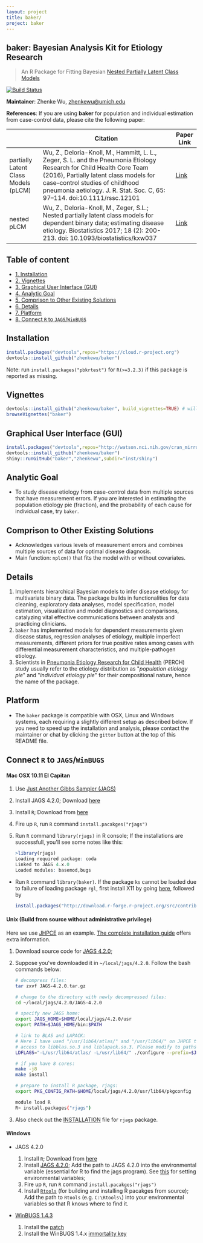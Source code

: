 ```yaml
---
layout: project
title: baker/
project: baker
---
```


**baker**: Bayesian Analysis Kit for Etiology Research
------
> An R Package for Fitting Bayesian [Nested Partially Latent Class Models](http://biostats.bepress.com/jhubiostat/paper276/) 


[![Build Status](https://travis-ci.org/zhenkewu/baker.svg?branch=master)](https://travis-ci.org/zhenkewu/baker)


**Maintainer**: Zhenke Wu, zhenkewu@umich.edu

**References**: If you are using **baker** for population and individual estimation from case-control data, please cite the following paper:

|       | Citation     | Paper Link
| -------------  | -------------  | -------------  |
| partially Latent Class Models (pLCM)    | Wu, Z., Deloria-Knoll, M., Hammitt, L. L., Zeger, S. L. and the Pneumonia Etiology Research for Child Health Core Team (2016), Partially latent class models for case–control studies of childhood pneumonia aetiology. J. R. Stat. Soc. C, 65: 97–114. doi:10.1111/rssc.12101   |[Link](http://onlinelibrary.wiley.com/doi/10.1111/rssc.12101/full)| 
| nested pLCM    | Wu, Z., Deloria-Knoll, M., Zeger, S.L.; Nested partially latent class models for dependent binary data; estimating disease etiology. Biostatistics 2017; 18 (2): 200-213. doi: 10.1093/biostatistics/kxw037   |[Link](https://academic.oup.com/biostatistics/article/18/2/200/2555349/Nested-partially-latent-class-models-for-dependent)| 

## Table of content
- [1. Installation](#id-section1)
- [2. Vignettes](#id-section2)
- [3. Graphical User Interface (GUI)](#id-section3)
- [4. Analytic Goal](#id-section4)
- [5. Comprison to Other Existing Solutions](#id-section5)
- [6. Details](#id-section6)
- [7. Platform](#id-section7)
- [8. Connect `R` to `JAGS`/`WinBUGS`](#id-section8)

<div id='id-section1'/>

Installation
--------------
```r
install.packages("devtools",repos="https://cloud.r-project.org")
devtools::install_github("zhenkewu/baker")
```
Note: run `install.packages("pbkrtest")` for `R(>=3.2.3)` if this package is reported
as missing.

<div id='id-section2'/>

Vignettes
-------------
```r
devtools::install_github("zhenkewu/baker", build_vignettes=TRUE) # will take extra time to run a few examples.
browseVignettes("baker")
```

<div id='id-section3'/>

Graphical User Interface (GUI)
--------------------------------
```r
install.packages("devtools",repos="http://watson.nci.nih.gov/cran_mirror/")
devtools::install_github("zhenkewu/baker")
shiny::runGitHub("baker","zhenkewu",subdir="inst/shiny")
```

<div id='id-section4'/>

Analytic Goal
-------------------------------------

- To study disease etiology from case-control data from multiple sources that have measurement errors. If you are interested in estimating the population etiology pie (fraction), and the probability of each cause for individual case, try `baker`.

<div id='id-section5'/>

Comprison to Other Existing Solutions
------------------------------------------------
- Acknowledges various levels of measurement errors and combines multiple sources
of data for optimal disease diagnosis.
- Main function: `nplcm()` that fits the model with or without covariates.

<div id='id-section6'/>

Details
-------------------------------------

1. Implements hierarchical Bayesian models to infer disease etiology for multivariate binary data. The package builds in functionalities for data cleaning, exploratory data analyses, model specification, model estimation, visualization and model diagnostics and comparisons, catalyzing vital effective communications between analysts and practicing clinicians. 
2. `baker` has implemented models for dependent measurements given disease status, regression analyses of etiology, multiple imperfect measurements, different priors for true positive rates among cases with differential measurement characteristics, and multiple-pathogen etiology.
3. Scientists in [Pneumonia Etiology Research for Child Health](http://www.jhsph.edu/research/centers-and-institutes/ivac/projects/perch/) (PERCH) study usually refer to the etiology distribution as "*population etiology pie*" and "*individual etiology pie*" for their compositional nature, hence the name of the package.


<div id='id-section7'/>

Platform
---------
- The `baker` package is compatible with OSX, Linux and Windows systems, each requiring a slightly different setup as described below. If you need to speed up the installation and analysis, please contact the 
maintainer or chat by clicking the `gitter` button at the top of this README file. 


<div id='id-section8'/>

Connect `R` to `JAGS`/`WinBUGS`
---------------------------------
#### Mac OSX 10.11 El Capitan

1. Use [Just Another Gibbs Sampler (JAGS)](http://mcmc-jags.sourceforge.net/)
2. Install JAGS 4.2.0; Download [here](https://sourceforge.net/projects/mcmc-jags/files/JAGS/4.x/Mac%20OS%20X/)
3. Install `R`; Download from [here](https://cran.r-project.org/)
4. Fire up `R`, run `R` command `install.pacakges("rjags")`
5. Run `R` command `library(rjags)` in R console; If the installations are successfull, you'll see some notes like this:

    ```r
    >library(rjags)
    Loading required package: coda
    Linked to JAGS 4.x.0
    Loaded modules: basemod,bugs
    ```

- Run `R` command `library(baker)`. If the package `ks` cannot be loaded due to failure of loading package `rgl`, first install X11 by going [here](http://xquartz.macosforge.org/trac/wiki/X112.7.7), followed by
    ```r
    install.packages("http://download.r-forge.r-project.org/src/contrib/rgl_0.95.1504.tar.gz",repo=NULL,type="source")
    ```

#### Unix (Build from source without administrative privilege)

Here we use [JHPCE](https://jhpce.jhu.edu/) as an example. [The complete installation guide](https://sourceforge.net/projects/mcmc-jags/files/Manuals/4.x/) offers 
extra information. 

1. Download source code for [JAGS 4.2.0](https://sourceforge.net/projects/mcmc-jags/files/JAGS/4.x/Source/JAGS-4.2.0.tar.gz/download);

2. Suppose you've downloaded it in `~/local/jags/4.2.0`. Follow the bash commands below:

    ``` bash
    # decompress files:
    tar zxvf JAGS-4.2.0.tar.gz
    
    # change to the directory with newly decompressed files:
    cd ~/local/jags/4.2.0/JAGS-4.2.0
    
    # specify new JAGS home:
    export JAGS_HOME=$HOME/local/jags/4.2.0/usr
    export PATH=$JAGS_HOME/bin:$PATH
    
    # link to BLAS and LAPACK:
    # Here I have used "/usr/lib64/atlas/" and "/usr/lib64/" on JHPCE that give me
    # access to libblas.so.3 and liblapack.so.3. Please modify to paths on your system.
    LDFLAGS="-L/usr/lib64/atlas/ -L/usr/lib64/" ./configure --prefix=$JAGS_HOME --libdir=$JAGS_HOME/lib64 
    
    # if you have 8 cores:
    make -j8
    make install
    
    # prepare to install R package, rjags:
    export PKG_CONFIG_PATH=$HOME/local/jags/4.2.0/usr/lib64/pkgconfig 
    
    module load R
    R> install.packages("rjags")
    ```
    
3. Also check out the [INSTALLATION](https://cran.r-project.org/web/packages/rjags/INSTALL) file for `rjags` package.


#### Windows 

- JAGS 4.2.0
    1. Install `R`; Download from [here](https://cran.r-project.org/)
    2. Install [JAGS 4.2.0](https://sourceforge.net/projects/mcmc-jags/files/JAGS/4.x/Windows/); Add the path to JAGS 4.2.0 into the environmental variable (essential for R to find the jags program). See [this](http://superuser.com/questions/949560/how-do-i-set-system-environment-variables-in-windows-10) for setting environmental variables;
    3. Fire up `R`, run `R` command `install.pacakges("rjags")`
    4. Install [`Rtools`](https://cran.r-project.org/bin/windows/Rtools/) (for building and installing R pacakges from source); Add the path to `Rtools` (e.g. `C:\Rtools\`) into your environmental variables so that R knows where to find it. 

- [WinBUGS 1.4.3](http://www.mrc-bsu.cam.ac.uk/software/bugs/the-bugs-project-winbugs/)
    1. Install the [patch](http://www.mrc-bsu.cam.ac.uk/software/bugs/the-bugs-project-winbugs/the-bugs-project-winbugs-patches/)
    2. Install the WinBUGS 1.4.x [immortality key](http://www.mrc-bsu.cam.ac.uk/software/bugs/the-bugs-project-winbugs/)

